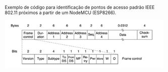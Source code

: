 Exemplo de código para identificação de pontos de acesso padrão IEEE 802.11 próximos a partir de um NodeMCU (ESP8266).

![Janela de dados de pacotes QoS (IEEE 802.11)](https://github.com/allanrodrigol/sistemas-embarcados/blob/master/fontes/wifi-scanner/images/data-frame.png)
